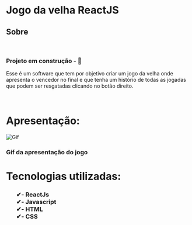 # Jogo da velha ReactJS

<h2>Sobre</h2>
<br>
<h3> <b>Projeto em construção - 🚧 </b> </h3> 
<p>Esse é um software que tem por objetivo criar um jogo da velha onde apresenta o vencedor no final e que tenha um histório de todas as jogadas que podem ser resgatadas clicando no botão direito.</p>
<br>

# Apresentação:

![Gif](https://user-images.githubusercontent.com/94305752/153374034-6ab23a73-7b43-45fd-91f0-16ae99e428fb.gif)


<h3>Gif da apresentação do jogo</h3>

# Tecnologias utilizadas:

<h3>
    <ul style="list-style: none">
        <li>✔- ReactJs</li>
        <li>✔- Javascript</li>
        <li>✔- HTML</li>
        <li>✔- CSS</li>
    </ul>
</h3>

